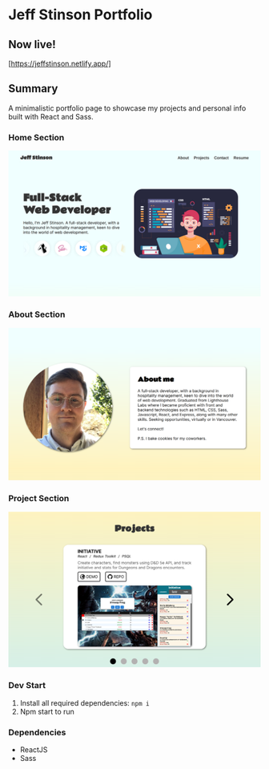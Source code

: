 # Jeff Stinson Portfolio

## Now live!

[https://jeffstinson.netlify.app/]

## Summary

A minimalistic portfolio page to showcase my projects and personal info built with React and Sass.

### Home Section

<img src='https://github.com/Smoopfrog/portfolio/blob/main/src/Assets/portfolio.png' width=755 >

### About Section

<img src='https://github.com/Smoopfrog/portfolio/blob/main/src/Assets/portfolio-about.png' width=755 >

### Project Section

<img src='https://github.com/Smoopfrog/portfolio/blob/main/src/Assets/portfolio-projects.png' width=755 >

### Dev Start

1. Install all required dependencies: `npm i`
2. Npm start to run

### Dependencies

- ReactJS
- Sass
